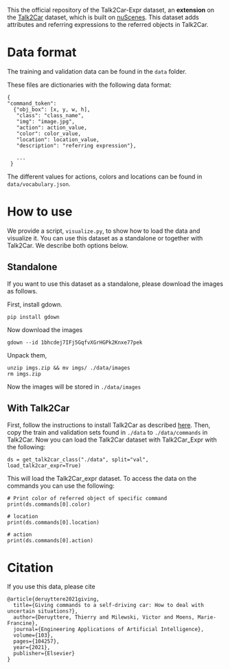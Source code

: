 This the official repository of the Talk2Car-Expr dataset, an **extension** on the [Talk2Car](https://github.com/talk2car/Talk2Car) dataset, which is built on [nuScenes](https://www.nuscenes.org/).
This dataset adds attributes and referring expressions to the referred objects in Talk2Car.

# Data format
The training and validation data can be found in the `data` folder.

These files are dictionaries with the following data format:

```
{
"command_token":
  {"obj_box": [x, y, w, h],
   "class": "class_name",
   "img": "image.jpg",
   "action": action_value,
   "color": color_value,
   "location": location_value,
   "description": "referring expression"},

   ...
 }
```

The different values for actions, colors and locations can be found in `data/vocabulary.json`.

# How to use

We provide a script, `visualize.py`, to show how to load the data and visualize it.
You can use this dataset as a standalone or together with Talk2Car.
We describe both options below.

## Standalone

If you want to use this dataset as a standalone, please download the images as follows.

First, install gdown.
```
pip install gdown
```

Now download the images

```
gdown --id 1bhcdej7IFj5GqfvXGrHGPk2Knxe77pek
```

Unpack them,

```
unzip imgs.zip && mv imgs/ ./data/images
rm imgs.zip
```

Now the images will be stored in `./data/images`


## With Talk2Car

First, follow the instructions to install Talk2Car as described [here](https://github.com/talk2car/Talk2Car).
Then, copy the train and validation sets found in `./data` to `./data/commands` in Talk2Car.
Now you can load the Talk2Car dataset with Talk2Car_Expr with the following:

```
ds = get_talk2car_class("./data", split="val", load_talk2car_expr=True)
```

This will load the Talk2Car_expr dataset.
To access the data on the commands you can use the following:

```
# Print color of referred object of specific command
print(ds.commands[0].color)

# location
print(ds.commands[0].location)

# action
print(ds.commands[0].action)

```

# Citation

If you use this data, please cite

```
@article{deruyttere2021giving,
  title={Giving commands to a self-driving car: How to deal with uncertain situations?},
  author={Deruyttere, Thierry and Milewski, Victor and Moens, Marie-Francine},
  journal={Engineering Applications of Artificial Intelligence},
  volume={103},
  pages={104257},
  year={2021},
  publisher={Elsevier}
}
```